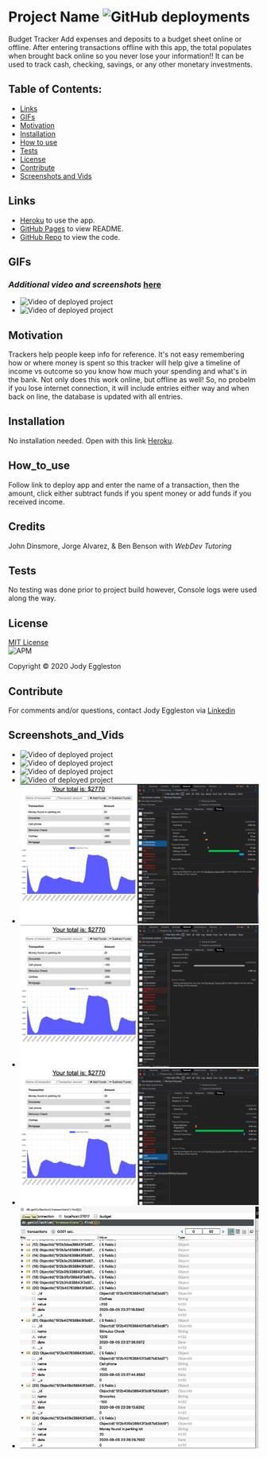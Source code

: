 # Project Name ![GitHub deployments](https://img.shields.io/github/deployments/badges/shields/shields-staging?color=pink)
Budget Tracker
Add expenses and deposits to a budget sheet online or offline. After entering transactions offline with this app, the total populates when brought back online so you never lose your information!! It can be used to track cash, checking, savings, or any other monetary investments. 


## Table of Contents:
  - [Links](#Links)
  - [GIFs](#GIFs)
  - [Motivation](#Motivation)
  - [Installation](#Installation)
  - [How to use](#How_to_use)
  - [Tests](#Tests)
  - [License](#License)
  - [Contribute](#Contribute)
  - [Screenshots and Vids](#Screenshots_and_Vids)


  ## Links
  - [Heroku](https://budget-tracker-for-you.herokuapp.com/) to use the app.
  - [GitHub Pages](https://jmeggles.github.io/18_Budget_Tracker/) to view README.
  - [GitHub Repo](https://github.com/jmeggles/18_Budget_Tracker) to view the code.


 ## GIFs 
 ### *Additional video and screenshots* [here](#Screenshots_and_Vids)
  - ![Video of deployed project](https://media.giphy.com/media/J5wI1iv25cFnGHouV1/giphy.gif)
  - ![Video of deployed project](https://media.giphy.com/media/Pm4hnI70yogJqOipwK/giphy.gif)

  
  ## Motivation
  Trackers help people keep info for reference.  It's not easy remembering how or where money is spent so this tracker will help give a timeline of income vs outcome so you know how much your spending and what's in the bank.  Not only does this work online, but offline as well!  So, no probelm if you lose internet connection, it will include entries either way and when back on line, the database is updated with all entries. 

  ## Installation 
  No installation needed.  Open with this link [Heroku](https://budget-tracker-for-you.herokuapp.com/).

  ## How_to_use
  Follow link to deploy app and enter the name of a transaction, then the amount, click either subtract funds if you spent money or add funds if you received income.  

  ## Credits
  John Dinsmore, Jorge Alvarez, & Ben Benson with *WebDev Tutoring*

  ## Tests
  No testing was done prior to project build however, Console logs were used along the way.    

  ## License 
  [MIT License](https://opensource.org/licenses/MIT)<br>
  ![APM](https://img.shields.io/apm/l/npm?color=pink&style=plastic) 

  Copyright © 2020 Jody Eggleston 

  ## Contribute
  For comments and/or questions, contact Jody Eggleston via 
  [Linkedin](https://www.linkedin.com/in/jody-eggleston/)

   ## Screenshots_and_Vids 
  - ![Video of deployed project](https://media.giphy.com/media/h6g2UeynsoyyrTwN9d/giphy.gif)
  - ![Video of deployed project](https://media.giphy.com/media/cnQUiBfNtSzdhS6cG1/giphy.gif)
  - ![Video of deployed project](https://media.giphy.com/media/efCnbxJy8qbC3quwZV/giphy.gif)
  - ![Video of deployed project](https://media.giphy.com/media/jU8yG6RjJ2YMKV1L22/giphy.gif)
  - ![Screenshot of deployed project](./public/assets/images/screenshot1.png)  
  - ![Screenshot of deployed project](./public/assets/images/screenshot2.png)
  - ![Screenshot of deployed project](./public/assets/images/screenshot3.png)  
  - ![Screenshot of deployed project](./public/assets/images/screenshot4.png)
